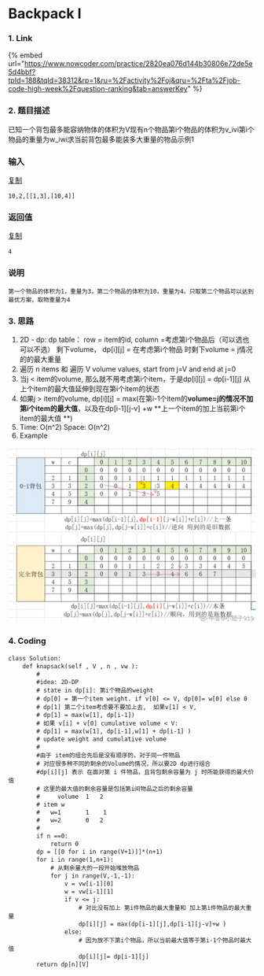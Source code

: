 # Backpack I

### 1. Link

{% embed url="https://www.nowcoder.com/practice/2820ea076d144b30806e72de5e5d4bbf?tpId=188&tqId=38312&rp=1&ru=%2Factivity%2Foj&qru=%2Fta%2Fjob-code-high-week%2Fquestion-ranking&tab=answerKey" %}



### 2. 题目描述

已知一个背包最多能容纳物体的体积为V现有n个物品第i个物品的体积为v\_ivi​ 第i个物品的重量为w\_iwi​求当前背包最多能装多大重量的物品示例1

### 输入

[复制](javascript:void\(0\);)

```
10,2,[[1,3],[10,4]]
```

### 返回值

[复制](javascript:void\(0\);)

```
4
```

### 说明

```
第一个物品的体积为1，重量为3，第二个物品的体积为10，重量为4。只取第二个物品可以达到最优方案，取物重量为4
```



### 3. 思路

1. &#x20;2D - dp:   dp table： row = item的id,     column =考虑第i个物品后（可以选也可以不选） 剩下volume， dp\[i]\[j] = 在考虑第i个物品 时剩下volume = j情况的的最大重量
2. 遍历 n items 和 遍历 V volume values, start from j=V and end  at j=0
3. 当j < item的volume, 那么就不用考虑第i个item，于是dp\[i]\[j] = dp\[i-1]\[j] 从上个item的最大值延伸到现在第i个item的状态
4. 如果j > item的volume,  dp\[i]\[j] = max(在第i-1个item的**volume=j的情况不加第i个item的最大值**，以及在dp\[i-1]\[j-v] +w  **上一个item的加上当前第i个item的最大值 **)
5. Time: O(n^2)  Space: O(n^2)
6. Example

![](<../../.gitbook/assets/image (3).png>)

### 4. Coding

```
class Solution:
    def knapsack(self , V , n , vw ):
        #
        #idea: 2D-DP
        # state in dp[i]: 第i个物品的weight
        # dp[0] = 第一个item weight. if v[0] <= V, dp[0]= w[0] else 0
        # dp[1] 第二个item考虑要不要加上去,  如果v[1] < V,  
        # dp[1] = max(w[1], dp[i-1])
        # 如果 v[i] + v[0] cumulative volume < V:
        # dp[1] = max(w[1], dp[i-1],w[1] + dp[i-1] )
        # update weight and cumulative volume
        #
        #由于 item的组合先后是没有顺序的，对于同一件物品
        # 对应很多种不同的剩余的Volume的情况，所以要2D dp进行组合
        #dp[i][j] 表示 在面对第 i 件物品，且背包剩余容量为 j 时所能获得的最大价值
        # 这里的最大值的剩余容量是包括第i间物品之后的剩余容量
        #     volume  1   2
        # item w
        #   w=1       1    1
        #   w=2       0   2
        #
        if n ==0:
            return 0
        dp = [[0 for i in range(V+1)]]*(n+1)
        for i in range(1,n+1):
            # 从剩余量大的一段开始堆放物品
            for j in range(V,-1,-1):
                v = vw[i-1][0]
                w = vw[i-1][1]
                if v <= j:
                    # 对比没有加上 第i件物品的最大重量和 加上第i件物品的最大重量
                    dp[i][j] = max(dp[i-1][j],dp[i-1][j-v]+w )
                else:
                    # 因为放不下第i个物品，所以当前最大值等于第i-1个物品时最大值
                    dp[i][j]= dp[i-1][j]
        return dp[n][V]
        
```









